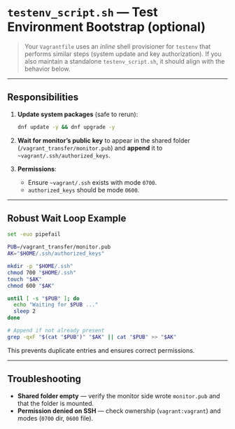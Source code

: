 # `testenv_script.sh` — Test Environment Bootstrap (optional)

> Your `Vagrantfile` uses an *inline* shell provisioner for `testenv` that performs
> similar steps (system update and key authorization). If you also maintain a
> standalone `testenv_script.sh`, it should align with the behavior below.

---

## Responsibilities

1. **Update system packages** (safe to rerun):
   ```bash
   dnf update -y && dnf upgrade -y
   ```

2. **Wait for monitor’s public key** to appear in the shared folder (`/vagrant_transfer/monitor.pub`)
   and **append** it to `~vagrant/.ssh/authorized_keys`.

3. **Permissions**:
   - Ensure `~vagrant/.ssh` exists with mode `0700`.
   - `authorized_keys` should be mode `0600`.

---

## Robust Wait Loop Example

```bash
set -euo pipefail

PUB=/vagrant_transfer/monitor.pub
AK="$HOME/.ssh/authorized_keys"

mkdir -p "$HOME/.ssh"
chmod 700 "$HOME/.ssh"
touch "$AK"
chmod 600 "$AK"

until [ -s "$PUB" ]; do
  echo "Waiting for $PUB ..."
  sleep 2
done

# Append if not already present
grep -qxF "$(cat "$PUB")" "$AK" || cat "$PUB" >> "$AK"
```

This prevents duplicate entries and ensures correct permissions.

---

## Troubleshooting

- **Shared folder empty** — verify the monitor side wrote `monitor.pub` and that the folder is mounted.
- **Permission denied on SSH** — check ownership (`vagrant:vagrant`) and modes (`0700` dir, `0600` file).
